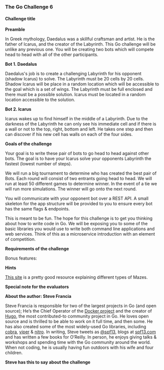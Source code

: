 ### The Go Challenge 6

#### Challenge title

**Preamble**

In Greek mythology, Daedalus was a skillful craftsman and artist. He is
the father of Icarus, and the creator of the Labyrinth. This Go
challenge will be unlike any previous one. You will be creating two bots
which will compete head to head with all of the other participants.

**Bot 1. Daedalus**

Daedalus's job is to create a challenging Labyrinth for his opponent (shadow
Icarus) to solve. The Labyrinth must be 20 cells by 20 cells. Shadow
Icarus will be place in a random location which will be accessible to
the goal which is a set of wings. The Labyrinth must be full enclosed
and there must be a possible solution. Icarus must be located in a
random location accessible to the solution.

**Bot 2. Icarus**

Icarus wakes up to find himself in the middle of a Labyrinth. Due to the
darkness of the Labyrinth he can only see his immediate cell and if
there is a wall or not to the top, right, bottom and left. He takes one
step and then can discover if his new cell has walls on each of the four
sides.


**Goals of the challenge**

Your goal is to write these pair of bots to go head to head against
other bots. The goal is to have your Icarus solve your opponents
Labyrinth the fastest (lowest number of steps).

We will run a big tournament to determine who has created the best pair
of Bots. Each round will consist of two entrants going head to head. We
will run at least 50 different games to determine winner. In the event
of a tie we will run more simulations. The winner will go onto the next
round.

You will communicate with your opponent bot over a REST API. A small
skeleton for the app structure will be provided to you to ensure every
bot has the same flags & endpoints.

This is meant to be fun. The hope for this challenge is to get you
thinking about how to write code in Go. We will be exposing you to some
of the basic libraries you would use to write both command line
applications and web services. Think of this as a microservice
introduction with an element of competition.

**Requirements of the challenge**

Bonus features:

**Hints**

[This site](http://www.astrolog.org/labyrnth/algrithm.htm) is a pretty
good resource explaining different types of Mazes.

**Special note for the evaluators**

**About the author: Steve Francia**

Steve Francia is responsible for two of the largest projects in Go (and
open source); He’s the Chief Operator of the [Docker
project](http://docker.com/) and the creator of
[Hugo](http://gohugo.io/), the most contributed-to community project in
Go. He loves open source and is thrilled to be able to work on it full
time, and then some. He has also created some of the most widely-used Go
libraries, including [cobra](http://github.com/spf13/cobra),
[viper](http://github.com/spf13/viper) &
[nitro](http://github.com/spf13/nitro). In writing, Steve tweets as
[@spf13](http://twitter.com/spf13), blogs at
[spf13.com](http://spf13.com/) and has written a few books for O’Reilly.
In person, he enjoys giving talks & workshops and spending time with the
Go community around the world. When not coding, he is usually having fun
outdoors with his wife and four children.

**Steve has this to say about the challenge**



